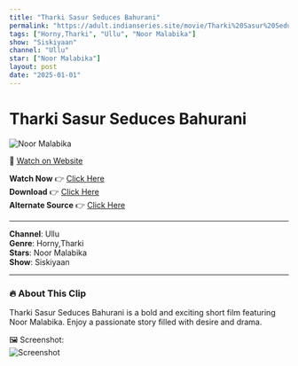 ```yaml
---
title: "Tharki Sasur Seduces Bahurani"
permalink: "https://adult.indianseries.site/movie/Tharki%20Sasur%20Seduces%20Bahurani"
tags: ["Horny,Tharki", "Ullu", "Noor Malabika"]
show: "Siskiyaan"
channel: "Ullu"
star: ["Noor Malabika"]
layout: post
date: "2025-01-01"
---
```


# Tharki Sasur Seduces Bahurani

![Noor Malabika](https://shorts.desisins.com/wp-content/uploads/2024/07/Sasur-Seduces-Bahu-Noor-Malabika-Siskiyaan-Ullu-DesiSins.com_.jpg)

🔗 [Watch on Website](https://adult.indianseries.site/movie/Tharki%20Sasur%20Seduces%20Bahurani)

**Watch Now** 👉 [Click Here](https://adult.indianseries.site/movie/Tharki%20Sasur%20Seduces%20Bahurani)  
**Download** 👉 [Click Here](https://adult.indianseries.site/movie/Tharki%20Sasur%20Seduces%20Bahurani)  
**Alternate Source** 👉 [Click Here](https://adult.indianseries.site/movie/Tharki%20Sasur%20Seduces%20Bahurani)

---

**Channel**: Ullu  
**Genre**: Horny,Tharki  
**Stars**: Noor Malabika  
**Show**: Siskiyaan

---

### 🔥 About This Clip

Tharki Sasur Seduces Bahurani is a bold and exciting short film featuring Noor Malabika. Enjoy a passionate story filled with desire and drama.
 
🖼️ Screenshot:  
![Screenshot](https://shorts.desisins.com/wp-content/uploads/2024/07/Sasur-Seduces-Bahu-Noor-Malabika-Siskiyaan-Ullu-DesiSins.com_.jpg)
